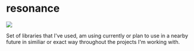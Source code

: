 # resonance

![](https://dev.azure.com/michal0022/resonance/_apis/build/status/m-wilczynski.resonance?branchName=master)

Set of libraries that I've used, am using currently or plan to use in a nearby future in similiar or exact way throughout the projects I'm working with.
